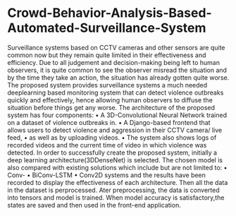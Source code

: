 # Crowd-Behavior-Analysis-Based-Automated-Surveillance-System
Surveillance systems based on CCTV cameras and other sensors are quite common now
but they remain quite limited in their effectiveness and efficiency. Due to all judgement
and decision-making being left to human observers, it is quite common to see the observer
misread the situation and by the time they take an action, the situation has already gotten
quite worse. The proposed system provides surveillance systems a much needed deeplearning based monitoring system that can detect violence outbreaks quickly and effectively,
hence allowing human observers to diffuse the situation before things get any worse. The
architecture of the proposed system has four components:
• A 3D-Convolutional Neural Network trained on a dataset of violence outbreaks in.
• A Django-based frontend that allows users to detect violence and aggression in their
CCTV camera/ live feed,
• as well as by uploading videos.
• The system also shows logs of recorded videos and the current time of video in which
violence was detected.
In order to successfully create the proposed system, initially a deep learning architecture(3DDenseNet) is selected. The chosen model is also compared with existing solutions which
include but are not limited to:
• Conv-
• BiConv-LSTM
• Conv2D systems
and the results have been recorded to display the effectiveness of each architecture. Then
all the data in the dataset is perprocessed. Ater preprocessing, the data is converted into
tensors and model is trained. When model accuracy is satisfactory,the states are saved and
then used in the front-end application.
